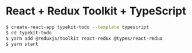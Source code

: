 # React + Redux Toolkit + TypeScript

```sh
$ create-react-app typekit-todo --template typescript
$ cd typekit-todo
$ yarn add @reduxjs/toolkit react-redux @types/react-redux
$ yarn start
```

